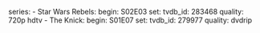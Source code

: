 series:
      - Star Wars Rebels:
          begin: S02E03
          set:
            tvdb_id: 283468
          quality: 720p hdtv
      - The Knick:
          begin: S01E07
          set:
            tvdb_id: 279977
          quality: dvdrip